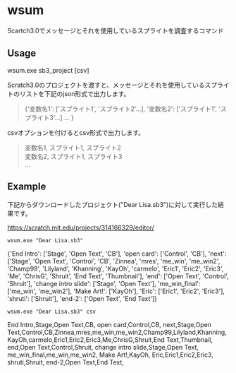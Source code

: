 # wsum
Scartch3.0でメッセージとそれを使用しているスプライトを調査するコマンド

## Usage

wsum.exe sb3_project [csv]

Scratch3.0のプロジェクトを渡すと、メッセージとそれを使用しているスプライトのリストを下記のjson形式で出力します。  
>{'変数名1': ['スプライト1', 'スプライト2'...], '変数名2': ['スプライト1', 'スプライト3'...] ... }

csvオプションを付けるとcsv形式で出力します。  
>変数名1, スプライト1, スプライト2  
変数名2, スプライト1, スプライト3  
...

## Example


下記からダウンロードしたプロジェクト("Dear Lisa.sb3")に対して実行した結果です。  

https://scratch.mit.edu/projects/314166329/editor/


```
wsum.exe "Dear Lisa.sb3"
```

{'End Intro': ['Stage', 'Open Text', 'CB'], 'open card': ['Control', 'CB'], 'next': ['Stage', 'Open Text', 'Control', 'CB', 'Zinnea', 'mres', 'me_win', 'me_win2', 'Champ99', 'Lilyland', 'Khanning', 'KayOh', 'carmelo', 'Eric1', 'Eric2', 'Eric3', 'Me', 'ChrisG', 'Shruit', 'End Text', 'Thumbnail'], 'end': ['Open Text', 'Control', 'Shruit'], 'change intro slide': ['Stage', 'Open Text'], 'me_win_final': ['me_win', 'me_win2'], 'Make Art!': ['KayOh'], 'Eric': ['Eric1', 'Eric2', 'Eric3'], 'shruti': ['Shruit'], 'end-2': ['Open Text', 'End Text']}

```
wsum.exe "Dear Lisa.sb3" csv
```

End Intro,Stage,Open Text,CB,
open card,Control,CB,
next,Stage,Open Text,Control,CB,Zinnea,mres,me_win,me_win2,Champ99,Lilyland,Khanning,KayOh,carmelo,Eric1,Eric2,Eric3,Me,ChrisG,Shruit,End Text,Thumbnail,
end,Open Text,Control,Shruit,
change intro slide,Stage,Open Text,
me_win_final,me_win,me_win2,
Make Art!,KayOh,
Eric,Eric1,Eric2,Eric3,
shruti,Shruit,
end-2,Open Text,End Text,

